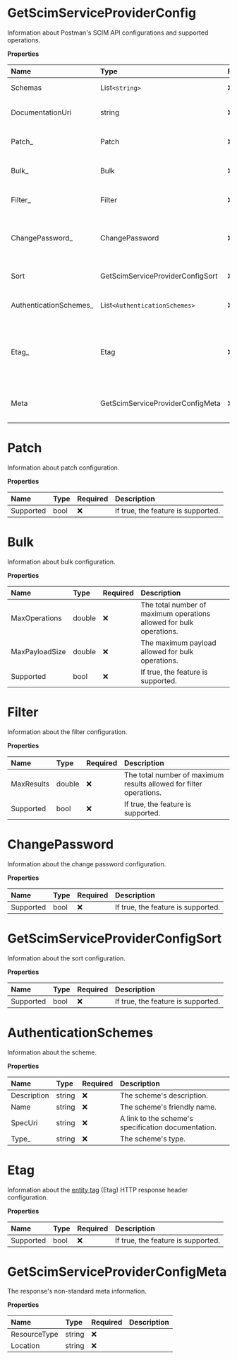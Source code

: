 # GetScimServiceProviderConfig

Information about Postman's SCIM API configurations and supported operations.

**Properties**

| Name                    | Type                             | Required | Description                                                                                                                                   |
| :---------------------- | :------------------------------- | :------- | :-------------------------------------------------------------------------------------------------------------------------------------------- |
| Schemas                 | List`<string>`                     | ❌       | The [SCIM schema URI](https://www.iana.org/assignments/scim/scim.xhtml).                                                                      |
| DocumentationUri        | string                           | ❌       | A link to the URI's documentation.                                                                                                            |
| Patch\_                 | Patch                            | ❌       | Information about patch configuration.                                                                                                        |
| Bulk\_                  | Bulk                             | ❌       | Information about bulk configuration.                                                                                                         |
| Filter\_                | Filter                           | ❌       | Information about the filter configuration.                                                                                                   |
| ChangePassword\_        | ChangePassword                   | ❌       | Information about the change password configuration.                                                                                          |
| Sort                    | GetScimServiceProviderConfigSort | ❌       | Information about the sort configuration.                                                                                                     |
| AuthenticationSchemes\_ | List`<AuthenticationSchemes>`      | ❌       | A list of authentication schemes.                                                                                                             |
| Etag\_                  | Etag                             | ❌       | Information about the [entity tag](https://developer.mozilla.org/en-US/docs/Web/HTTP/Headers/ETag) (Etag) HTTP response header configuration. |
| Meta                    | GetScimServiceProviderConfigMeta | ❌       | The response's non-standard meta information.                                                                                                 |

# Patch

Information about patch configuration.

**Properties**

| Name      | Type | Required | Description                        |
| :-------- | :--- | :------- | :--------------------------------- |
| Supported | bool | ❌       | If true, the feature is supported. |

# Bulk

Information about bulk configuration.

**Properties**

| Name           | Type   | Required | Description                                                         |
| :------------- | :----- | :------- | :------------------------------------------------------------------ |
| MaxOperations  | double | ❌       | The total number of maximum operations allowed for bulk operations. |
| MaxPayloadSize | double | ❌       | The maximum payload allowed for bulk operations.                    |
| Supported      | bool   | ❌       | If true, the feature is supported.                                  |

# Filter

Information about the filter configuration.

**Properties**

| Name       | Type   | Required | Description                                                        |
| :--------- | :----- | :------- | :----------------------------------------------------------------- |
| MaxResults | double | ❌       | The total number of maximum results allowed for filter operations. |
| Supported  | bool   | ❌       | If true, the feature is supported.                                 |

# ChangePassword

Information about the change password configuration.

**Properties**

| Name      | Type | Required | Description                        |
| :-------- | :--- | :------- | :--------------------------------- |
| Supported | bool | ❌       | If true, the feature is supported. |

# GetScimServiceProviderConfigSort

Information about the sort configuration.

**Properties**

| Name      | Type | Required | Description                        |
| :-------- | :--- | :------- | :--------------------------------- |
| Supported | bool | ❌       | If true, the feature is supported. |

# AuthenticationSchemes

Information about the scheme.

**Properties**

| Name        | Type   | Required | Description                                         |
| :---------- | :----- | :------- | :-------------------------------------------------- |
| Description | string | ❌       | The scheme's description.                           |
| Name        | string | ❌       | The scheme's friendly name.                         |
| SpecUri     | string | ❌       | A link to the scheme's specification documentation. |
| Type\_      | string | ❌       | The scheme's type.                                  |

# Etag

Information about the [entity tag](https://developer.mozilla.org/en-US/docs/Web/HTTP/Headers/ETag) (Etag) HTTP response header configuration.

**Properties**

| Name      | Type | Required | Description                        |
| :-------- | :--- | :------- | :--------------------------------- |
| Supported | bool | ❌       | If true, the feature is supported. |

# GetScimServiceProviderConfigMeta

The response's non-standard meta information.

**Properties**

| Name         | Type   | Required | Description |
| :----------- | :----- | :------- | :---------- |
| ResourceType | string | ❌       |             |
| Location     | string | ❌       |             |

<!-- This file was generated by liblab | https://liblab.com/ -->
